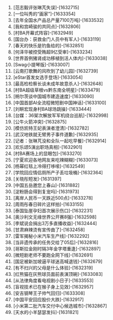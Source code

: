 
1. [范志毅评张琳芃失误]-[1632715]
1. [一位叫秀的“画家”]-[1633354]
1. [去年全国水产品总产量7100万吨]-[1633532]
1. [我和宫崎骏的共同点]-[1632806]
1. [村BA开幕式阵容]-[1632949]
1. [国台办：获救金门人员中有军人]-[1633119]
1. [春天的快乐是钓鱼给的]-[1632851]
1. [何泽华被控受贿超9亿受审]-[1633234]
1. [世界首例猪肾成功移植到活人体内]-[1633038]
1. [Swag小提琴版]-[1633007]
1. [云南打歌舞的风吹到了幼儿园]-[1632739]
1. [eStar首发女选手登场]-[1633054]
1. [最高检检察长谈未成年故意杀人]-[1632648]
1. [村BA超级草根vs黔东南全明星]-[1633479]
1. [朔尔茨谈中国城市建造速度]-[1633090]
1. [中国首部AI全流程微短剧中国神话]-[1633100]
1. [刘畊宏现身村BA球场跳操]-[1633444]
1. [台媒：36架次解放军军机绕台巡航]-[1632998]
1. [公牛火箭冲突]-[1632875]
1. [模仿凯特王妃表演者澄清]-[1632782]
1. [武汉地铁就无臂男子事件道歉]-[1632935]
1. [记者：张琳芃没和全队一起吃早餐]-[1632914]
1. [欢乐颂5演出职场真相]-[1632901]
1. [村BA赛场上的显眼包]-[1633270]
1. [宁夏欢迎各地网友来吃辣糊糊]-[1633073]
1. [杨幂红毯上冷得打哆嗦]-[1632549]
1. [学院回应情侣厕所产子丢垃圾桶]-[1632364]
1. [关晓彤短发]-[1631397]
1. [中国五岳邀您上春山]-[1631882]
1. [淀粉肠会得到复宠吗]-[1631973]
1. [离岸人民币一天跌近500点]-[1633278]
1. [周雨彤春日碎片这样拍]-[1633155]
1. [泰国坠崖孕妇首次展示伤口]-[1632231]
1. [奥沙利文无缘世界公开赛8强]-[1632598]
1. [李斌说会捐出3万多直播收益]-[1632444]
1. [甘肃麻辣烫有宣传曲了]-[1632458]
1. [雷军揭秘小米汽车生产线]-[1632292]
1. [当非遗传承的任务交给了05后]-[1632816]
1. [哥斯拉金刚时隔3年金字塔重逢]-[1632897]
1. [微短剧老师不要跑全网下线]-[1632691]
1. [国足被新加坡逼平球迷高喊退钱]-[1632679]
1. [有不扫兴的父母是什么体验]-[1632319]
1. [红熊猫在灰熊球员面前表演顶碗]-[1633083]
1. [从法律角度看电视剧小日子]-[1633553]
1. [盲视技术已在猴子身上见效]-[1632957]
1. [安吉钢琴王子帅气回归]-[1633308]
1. [中国平安回应股价大跌]-[1632917]
1. [小米第二批汽车交付中心候选城市]-[1632867]
1. [天水的小羊瑟瑟发抖]-[1631821]
